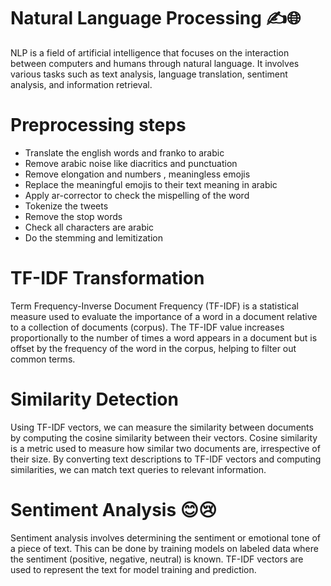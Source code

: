 # Natural Language Processing  ✍️🌐
NLP is a field of artificial intelligence that focuses on the interaction between computers and humans through natural language. 
It involves various tasks such as text analysis, language translation, sentiment analysis, and information retrieval.
# Preprocessing steps
- Translate the english words and franko to arabic
- Remove arabic noise like diacritics and punctuation
- Remove elongation and numbers , meaningless emojis 
- Replace the meaningful emojis to their text meaning in arabic
- Apply ar-corrector to check the mispelling of the word 
- Tokenize the tweets
- Remove the stop words
- Check all characters are arabic
- Do the stemming and lemitization
# TF-IDF Transformation
Term Frequency-Inverse Document Frequency (TF-IDF) is a statistical measure used to evaluate the importance of a word in a document relative to a collection of documents (corpus).
The TF-IDF value increases proportionally to the number of times a word appears in a document but is offset by the frequency of the word in the corpus, helping to filter out common terms.
# Similarity Detection
Using TF-IDF vectors, we can measure the similarity between documents by computing the cosine similarity between their vectors.
Cosine similarity is a metric used to measure how similar two documents are, irrespective of their size.
By converting text descriptions to TF-IDF vectors and computing similarities, we can match text queries to relevant information.
# Sentiment Analysis 😊😢
Sentiment analysis involves determining the sentiment or emotional tone of a piece of text. 
This can be done by training models on labeled data where the sentiment (positive, negative, neutral) is known. TF-IDF vectors are used to represent the text for model training and prediction.

